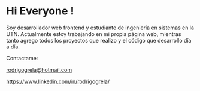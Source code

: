 # Hi Everyone !


 Soy desarrollador web frontend y estudiante de ingeniería en sistemas en la UTN. Actualmente estoy trabajando en mi propia página web, mientras tanto agrego todos los proyectos que realizo y el código que desarrollo día a día.
 
 Contactame:
 
 rodrigogrela@hotmail.com
 
 https://www.linkedin.com/in/rodrigogrela/
 
 
